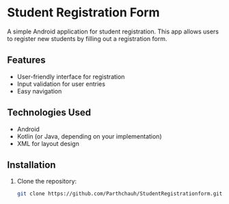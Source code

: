 # Student Registration Form

A simple Android application for student registration. This app allows users to register new students by filling out a registration form.

## Features

- User-friendly interface for registration
- Input validation for user entries
- Easy navigation

## Technologies Used

- Android
- Kotlin (or Java, depending on your implementation)
- XML for layout design

## Installation

1. Clone the repository:
   ```bash
   git clone https://github.com/Parthchauh/StudentRegistrationform.git
